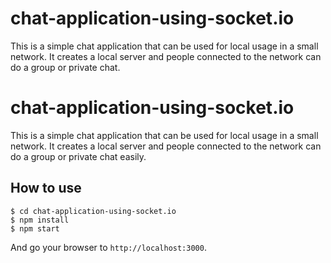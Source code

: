 # chat-application-using-socket.io
This is a simple chat application that can be used for local usage in a small network. It creates a local server and people connected to the network can do a group or private chat.
# chat-application-using-socket.io
This is a simple chat application that can be used for local usage in a small network. It creates a local server and people connected to the network can do a group or private chat easily.

## How to use

```
$ cd chat-application-using-socket.io
$ npm install
$ npm start

```
And go your browser to `http://localhost:3000`.
